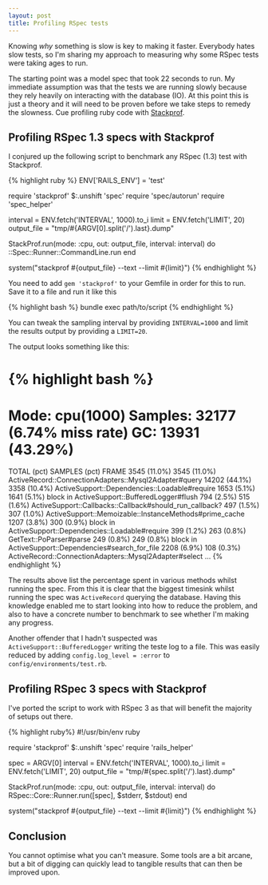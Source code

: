 ```yaml
---
layout: post
title: Profiling RSpec tests
---
```


Knowing _why_ something is slow is key to making it faster. Everybody hates slow
tests, so I'm sharing my approach to measuring why some RSpec tests were taking
ages to run.

<!-- more -->

The starting point was a model spec that took 22 seconds to run. My immediate
assumption was that the tests we are running slowly because they rely
heavily on interacting with the database (IO). At this point this is just a
theory and it will need to be proven before we take steps to remedy the
slowness. Cue profiling ruby code with
[Stackprof](https://github.com/tmm1/stackprof).

## Profiling RSpec 1.3 specs with Stackprof

I conjured up the following script to benchmark any RSpec (1.3) test with
Stackprof.

{% highlight ruby %}
ENV['RAILS_ENV'] = 'test'

require 'stackprof'
$:.unshift 'spec'
require 'spec/autorun'
require 'spec_helper'

interval = ENV.fetch('INTERVAL', 1000).to_i
limit = ENV.fetch('LIMIT', 20)
output_file = "tmp/#{ARGV[0].split('/').last}.dump"

StackProf.run(mode: :cpu, out: output_file, interval: interval) do
  ::Spec::Runner::CommandLine.run
end

system("stackprof #{output_file} --text --limit #{limit}")
{% endhighlight %}

You need to add `gem 'stackprof'` to your Gemfile in order for this to run. Save
it to a file and run it like this

{% highlight bash %}
bundle exec path/to/script <spec-file>
{% endhighlight %}

You can tweak the sampling interval by providing `INTERVAL=1000` and limit the
results output by providing a `LIMIT=20`.

The output looks something like this:

{% highlight bash %}
==================================
  Mode: cpu(1000)
  Samples: 32177 (6.74% miss rate)
  GC: 13931 (43.29%)
==================================
TOTAL    (pct) SAMPLES    (pct) FRAME
 3545  (11.0%)    3545  (11.0%) ActiveRecord::ConnectionAdapters::Mysql2Adapter#query
14202  (44.1%)    3358  (10.4%) ActiveSupport::Dependencies::Loadable#require
 1653   (5.1%)    1641   (5.1%) block in ActiveSupport::BufferedLogger#flush
  794   (2.5%)     515   (1.6%) ActiveSupport::Callbacks::Callback#should_run_callback?
  497   (1.5%)     307   (1.0%) ActiveSupport::Memoizable::InstanceMethods#prime_cache
 1207   (3.8%)     300   (0.9%) block in ActiveSupport::Dependencies::Loadable#require
  399   (1.2%)     263   (0.8%) GetText::PoParser#parse
  249   (0.8%)     249   (0.8%) block in ActiveSupport::Dependencies#search_for_file
 2208   (6.9%)     108   (0.3%) ActiveRecord::ConnectionAdapters::Mysql2Adapter#select
  ...
{% endhighlight %}

The results above list the percentage spent in various methods whilst running
the spec. From this it is clear that the biggest timesink whilst running the
spec was `ActiveRecord` querying the database. Having this knowledge enabled me
to start looking into how to reduce the problem, and also to have a concrete
number to benchmark to see whether I'm making any progress.

Another offender that I hadn't suspected was `ActiveSupport::BufferedLogger`
writing the teste log to a file. This was easily reduced by adding
`config.log_level = :error` to `config/environments/test.rb`.

## Profiling RSpec 3 specs with Stackprof

I've ported the script to work with RSpec 3 as that will benefit the
majority of setups out there.

{% highlight ruby%}
#!/usr/bin/env ruby

require 'stackprof'
$:.unshift 'spec'
require 'rails_helper'

spec = ARGV[0]
interval = ENV.fetch('INTERVAL', 1000).to_i
limit = ENV.fetch('LIMIT', 20)
output_file = "tmp/#{spec.split('/').last}.dump"

StackProf.run(mode: :cpu, out: output_file, interval: interval) do
  RSpec::Core::Runner.run([spec], $stderr, $stdout)
end

system("stackprof #{output_file} --text --limit #{limit}")
{% endhighlight %}

## Conclusion

You cannot optimise what you can't measure. Some tools are a bit arcane, but a
bit of digging can quickly lead to tangible results that can then be improved
upon.
